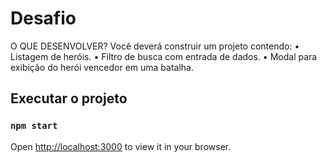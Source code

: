 # Desafio
O QUE DESENVOLVER?
Você deverá construir um projeto contendo:
• Listagem de heróis.
• Filtro de busca com entrada de dados.
• Modal para exibição do herói vencedor em uma batalha.

## Executar o projeto
### `npm start`
Open [http://localhost:3000](http://localhost:3000) to view it in your browser.
